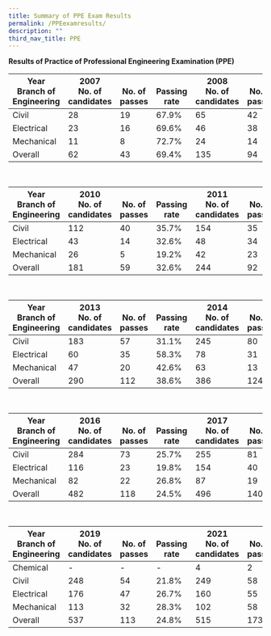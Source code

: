 ```yaml
---
title: Summary of PPE Exam Results
permalink: /PPEexamresults/
description: ""
third_nav_title: PPE
---
```






**Results of Practice of Professional Engineering Examination (PPE)**

|Year<br>Branch of Engineering|2007<br>No. of candidates|<br>No. of passes|<br>Passing rate|2008<br>No. of candidates|<br>No. of passes|<br>Passing rate|2009<br>No. of candidates|<br>No. of passes|<br>Passing rate|
| -------- | -------- | -------- | -------- | -------- | -------- |-------- | -------- | -------- | -------- |
|Civil|28|19|67.9%|65|42|64.6%|98|35|35.7%|
|Electrical|23|16|69.6%|46|38|82.6%|48|27|56.3%|
|Mechanical|11|8|72.7%|24|14|58.3%|36|19|52.8%|
|Overall|62|43|69.4%|135|94|69.6%|182|81|44.5%|

<br>

|Year<br>Branch of Engineering|2010<br>No. of candidates|<br>No. of passes|<br>Passing rate|2011<br>No. of candidates|<br>No. of passes|<br>Passing rate|2012<br>No. of candidates|<br>No. of passes|<br>Passing rate|
| -------- | -------- | -------- | -------- | -------- | -------- |-------- | -------- | -------- | -------- |
|Civil|112|40|35.7%|154|35|22.7%|189|56|29.6%|
|Electrical|43|14|32.6%|48|34|70.8%|56|20|35.7%|
|Mechanical|26|5|19.2%|42|23|54.8%|57|22|38.6%|
|Overall|181|59|32.6%|244|92|37.7%|302|98|32.5%|

<br>

|Year<br>Branch of Engineering|2013<br>No. of candidates|<br>No. of passes|<br>Passing rate|2014<br>No. of candidates|<br>No. of passes|<br>Passing rate|2015<br>No. of candidates|<br>No. of passes|<br>Passing rate|
| -------- | -------- | -------- | -------- | -------- | -------- |-------- | -------- | -------- | -------- |
|Civil|183|57|31.1%|245|80|32.7%|232|66|28.4%|
|Electrical|60|35|58.3%|78|31|39.7%|88|32|36.4%|
|Mechanical|47|20|42.6%|63|13|20.6%|82|27|32.9%|
|Overall|290|112|38.6%|386|124|32.1%|402|125|31.1%|

<br>

|Year<br>Branch of Engineering|2016<br>No. of candidates|<br>No. of passes|<br>Passing rate|2017<br>No. of candidates|<br>No. of passes|<br>Passing rate|2018<br>No. of candidates|<br>No. of passes|<br>Passing rate|
| -------- | -------- | -------- | -------- | -------- | -------- |-------- | -------- | -------- | -------- |
|Civil|284|73|25.7%|255|81|31.8%|253|72|28.5%|
|Electrical|116|23|19.8%|154|40|26.0%|163|53|32.5%|
|Mechanical|82|22|26.8%|87|19|21.8%|94|32|34.0%|
|Overall|482|118|24.5%|496|140|28.2%|510|157|30.8%|

<br>

|Year<br>Branch of Engineering|2019<br>No. of candidates|<br>No. of passes|<br>Passing rate|2021<br>No. of candidates|<br>No. of passes|<br>Passing rate|2022<br>No. of candidates|<br>No. of passes|<br>Passing rate|
| -------- | -------- | -------- | -------- | -------- | -------- |-------- | -------- | -------- | -------- |
|Chemical|-|-|-|4|2|50.0%|5|4|80.0%|
|Civil|248|54|21.8%|249|58|23.3%|282|54|19.1%|
|Electrical|176|47|26.7%|160|55|34.4%|148|51|34.5%|
|Mechanical|113|32|28.3%|102|58|56.9%|86|28|32.6%|
|Overall|537|113|24.8%|515|173|33.6%|521|137|26.3%|